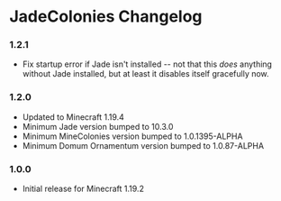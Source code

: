# JadeColonies Changelog

### 1.2.1

- Fix startup error if Jade isn't installed -- not that this *does* anything without Jade installed, but
  at least it disables itself gracefully now.

### 1.2.0

- Updated to Minecraft 1.19.4
- Minimum Jade version bumped to 10.3.0
- Minimum MineColonies version bumped to 1.0.1395-ALPHA
- Minimum Domum Ornamentum version bumped to 1.0.87-ALPHA

### 1.0.0

- Initial release for Minecraft 1.19.2
